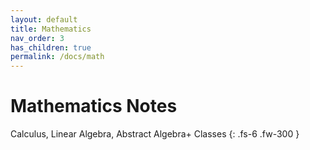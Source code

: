 ```yaml
---
layout: default
title: Mathematics
nav_order: 3
has_children: true
permalink: /docs/math
---
```


# Mathematics Notes

Calculus, Linear Algebra, Abstract Algebra+ Classes
{: .fs-6 .fw-300 }
